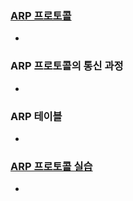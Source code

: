 ### [ARP 프로토콜](https://youtu.be/LDsp-Xb168E?list=PL0d8NnikouEWcF1jJueLdjRIC4HsUlULi)

- 

### ARP 프로토콜의 통신 과정

- 

### ARP 테이블

- 

### [ARP 프로토콜 실습](https://youtu.be/-M_S50Ga384?list=PL0d8NnikouEWcF1jJueLdjRIC4HsUlULi)

-